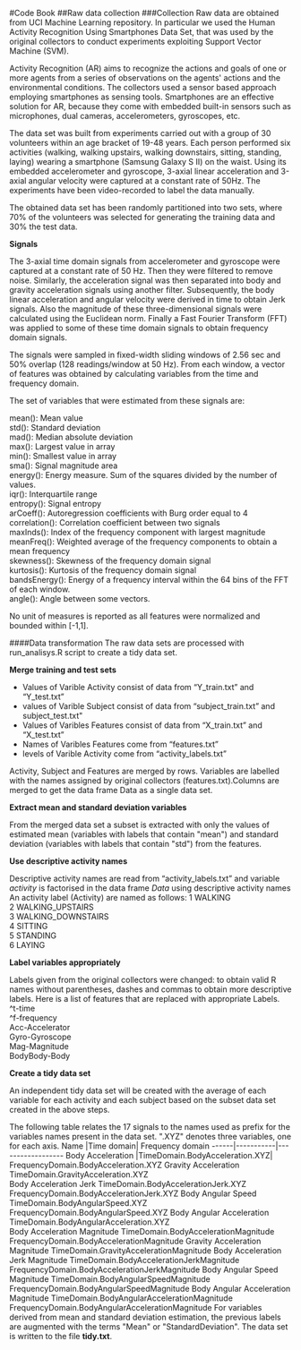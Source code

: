 #Code Book
##Raw data collection
###Collection
Raw data are obtained from UCI Machine Learning repository. In particular we used the Human Activity Recognition Using Smartphones Data Set, that was used by the original collectors to conduct experiments exploiting Support Vector Machine (SVM).   

Activity Recognition (AR) aims to recognize the actions and goals of one or more agents from a series of observations on the agents' actions and the environmental conditions. The collectors used a sensor based approach employing smartphones as sensing tools. Smartphones are an effective solution for AR, because they come with embedded built-in sensors such as microphones, dual cameras, accelerometers, gyroscopes, etc.  

The data set was built from experiments carried out with a group of 30 volunteers within an age bracket of 19-48 years. Each person performed six activities (walking, walking upstairs, walking downstairs, sitting, standing, laying) wearing a smartphone (Samsung Galaxy S II) on the waist. Using its embedded accelerometer and gyroscope, 3-axial linear acceleration and 3-axial angular velocity were captured at a constant rate of 50Hz. The experiments have been video-recorded to label the data manually.  

The obtained data set has been randomly partitioned into two sets, where 70% of the volunteers was selected for generating the training data and 30% the test data.  


**Signals**

The 3-axial time domain signals from accelerometer and gyroscope were captured at a constant rate of 50 Hz. Then they were filtered to remove noise. Similarly, the acceleration signal was then separated into body and gravity acceleration signals using another filter. Subsequently, the body linear acceleration and angular velocity were derived in time to obtain Jerk signals. Also the magnitude of these three-dimensional signals were calculated using the Euclidean norm. Finally a Fast Fourier Transform (FFT) was applied to some of these time domain signals to obtain frequency domain signals.  

The signals were sampled in fixed-width sliding windows of 2.56 sec and 50% overlap (128 readings/window at 50 Hz). From each window, a vector of features was obtained by calculating variables from the time and frequency domain.  

The set of variables that were estimated from these signals are:  

mean(): Mean value  
std(): Standard deviation  
mad(): Median absolute deviation  
max(): Largest value in array  
min(): Smallest value in array  
sma(): Signal magnitude area  
energy(): Energy measure. Sum of the squares divided by the number of values.  
iqr(): Interquartile range  
entropy(): Signal entropy  
arCoeff(): Autoregression coefficients with Burg order equal to 4  
correlation(): Correlation coefficient between two signals  
maxInds(): Index of the frequency component with largest magnitude  
meanFreq(): Weighted average of the frequency components to obtain a mean frequency  
skewness(): Skewness of the frequency domain signal  
kurtosis(): Kurtosis of the frequency domain signal  
bandsEnergy(): Energy of a frequency interval within the 64 bins of the FFT of each window.  
angle(): Angle between some vectors.  

No unit of measures is reported as all features were normalized and bounded within [-1,1].  

####Data transformation
The raw data sets are processed with run_analisys.R script to create a tidy data set.  

**Merge training and test sets**    

* Values of Varible Activity consist of data from “Y_train.txt” and “Y_test.txt”
* values of Varible Subject consist of data from “subject_train.txt” and subject_test.txt"
* Values of Varibles Features consist of data from “X_train.txt” and “X_test.txt”
* Names of Varibles Features come from “features.txt”
* levels of Varible Activity come from “activity_labels.txt”

Activity, Subject and Features are merged by rows. Variables are labelled with the names assigned by original collectors (features.txt).Columns are merged to get the data frame Data as a single data set.  


**Extract mean and standard deviation variables**  

From the merged data set a subset is extracted with only the values of estimated mean (variables with labels that contain "mean") and standard deviation (variables with labels that contain "std") from the features.  


**Use descriptive activity names**  

Descriptive activity names are read from “activity_labels.txt” and variable *activity* is factorised in the data frame *Data* using descriptive activity names
An activity label (Activity) are named as follows: 
1 WALKING  
2 WALKING_UPSTAIRS  
3 WALKING_DOWNSTAIRS  
4 SITTING  
5 STANDING  
6 LAYING  



**Label variables appropriately** 

Labels given from the original collectors were changed: to obtain valid R names without parentheses, dashes and commas to obtain more descriptive labels. Here is a list of features that are replaced with appropriate Labels.  
^t-time  
^f-frequency  
Acc-Accelerator  
Gyro-Gyroscope  
Mag-Magnitude  
BodyBody-Body


**Create a tidy data set**

An independent tidy data set will be created with the average of each variable for each activity and each subject based on the subset data set created in the above steps.  

The following table relates the 17 signals to the names used as prefix for the variables names present in the data set. ".XYZ" denotes three variables, one for each axis.
Name	|Time domain|	Frequency domain
------|-----------|------------------
Body Acceleration	|TimeDomain.BodyAcceleration.XYZ|	FrequencyDomain.BodyAcceleration.XYZ
Gravity Acceleration	TimeDomain.GravityAcceleration.XYZ	
Body Acceleration Jerk	TimeDomain.BodyAccelerationJerk.XYZ	FrequencyDomain.BodyAccelerationJerk.XYZ
Body Angular Speed	TimeDomain.BodyAngularSpeed.XYZ	FrequencyDomain.BodyAngularSpeed.XYZ
Body Angular Acceleration	TimeDomain.BodyAngularAcceleration.XYZ	
Body Acceleration Magnitude	TimeDomain.BodyAccelerationMagnitude	FrequencyDomain.BodyAccelerationMagnitude
Gravity Acceleration Magnitude	TimeDomain.GravityAccelerationMagnitude	
Body Acceleration Jerk Magnitude	TimeDomain.BodyAccelerationJerkMagnitude	FrequencyDomain.BodyAccelerationJerkMagnitude
Body Angular Speed Magnitude	TimeDomain.BodyAngularSpeedMagnitude	FrequencyDomain.BodyAngularSpeedMagnitude
Body Angular Acceleration Magnitude	TimeDomain.BodyAngularAccelerationMagnitude	FrequencyDomain.BodyAngularAccelerationMagnitude
For variables derived from mean and standard deviation estimation, the previous labels are augmented with the terms "Mean" or "StandardDeviation".
The data set is written to the file **tidy.txt**.
